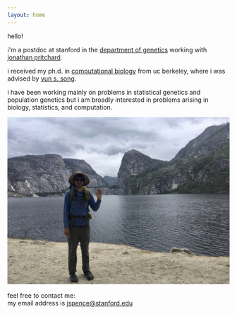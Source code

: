 ```yaml
---
layout: home
---
```


hello!

i'm a postdoc at stanford in the
[department of genetics](https://www.med.stanford.edu/genetics.html)
working with
[jonathan pritchard](http://web.stanford.edu/group/pritchardlab/home.html).

i received my ph.d. in
[computational biology](http://ccb.berkeley.edu)
from uc berkeley,
where i was advised by
[yun s. song](https://people.eecs.berkeley.edu/~yss/).


i have been working mainly on problems in statistical genetics and population genetics
but i am broadly interested in problems arising in biology, statistics, and computation.

![hetch hetchy](/assets/hello.jpg)

feel free to contact me:  
my email address is jspence@stanford.edu
